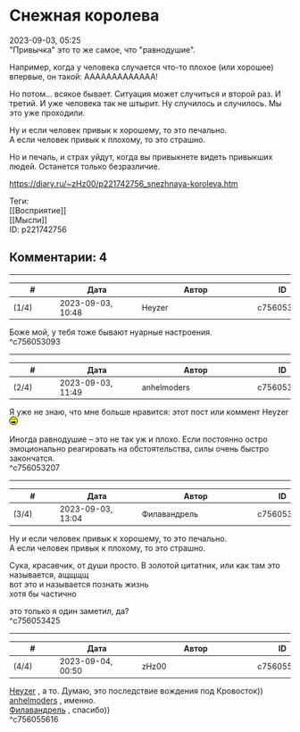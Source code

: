 Снежная королева
================

  
2023-09-03, 05:25  
 "Привычка" это то же самое, что "равнодушие".   
   
 Например, когда у человека случается что-то плохое (или хорошее) впервые, он такой: ААААААААААААА!   
   
 Но потом... всякое бывает. Ситуация может случиться и второй раз. И третий. И уже человека так не штырит. Ну случилось и случилось. Мы это уже проходили.   
   
 Ну и если человек привык к хорошему, то это печально.   
 А если человек привык к плохому, то это страшно.   
   
 Но и печаль, и страх уйдут, когда вы привыкнете видеть привыкших людей. Останется только безразличие.   
  
<https://diary.ru/~zHz00/p221742756_snezhnaya-koroleva.htm>  
  
Теги:  
[[Восприятие]]  
[[Мысли]]  
ID: p221742756  


Комментарии: 4
--------------

  


---



|         #         |              Дата              |                     Автор                     |           ID           |
| --- | --- | --- | --- |
| (1/4) | 2023-09-03, 10:48 | Heyzer | c756053093 |

  
 Боже мой, у тебя тоже бывают нуарные настроения.   
 ^c756053093

---



|         #         |              Дата              |                     Автор                     |           ID           |
| --- | --- | --- | --- |
| (2/4) | 2023-09-03, 11:49 | anhelmoders | c756053207 |

  
 Я уже не знаю, что мне больше нравится: этот пост или коммент Heyzer ![:laugh:](pics/1126.gif)   
   
 Иногда равнодушие – это не так уж и плохо. Если постоянно остро эмоционально реагировать на обстоятельства, силы очень быстро закончатся.   
 ^c756053207

---



|         #         |              Дата              |                     Автор                     |           ID           |
| --- | --- | --- | --- |
| (3/4) | 2023-09-03, 13:04 | Филавандрель | c756053425 |

  
  Ну и если человек привык к хорошему, то это печально.   
 А если человек привык к плохому, то это страшно.    
   
 Сука, красавчик, от души просто. В золотой цитатник, или как там это называется, ащщщщ   
 вот это и называется познать жизнь   
 хотя бы частично   
   
  это только я один заметил, да?    
 ^c756053425

---



|         #         |              Дата              |                     Автор                     |           ID           |
| --- | --- | --- | --- |
| (4/4) | 2023-09-04, 00:50 | zHz00 | c756055616 |

  
  [Heyzer](https://heyzero.diary.ru "Orca's dreams")  , а то. Думаю, это последствие вождения под Кровосток))   
  [anhelmoders](https://anhelmoders.diary.ru "No plans. Only wonders.")  , именно.   
  [Филавандрель](https://lavi.diary.ru "Дорога без возврата")  , спасибо))   
 ^c756055616